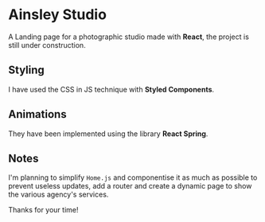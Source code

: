 # Ainsley Studio

A Landing page for a photographic studio made with **React**, the project is still under construction.


## Styling 
I have used the CSS in JS technique with **Styled Components**.

## Animations
They have been implemented using the library **React Spring**. 

## Notes
I'm planning to simplify ``Home.js`` and componentise it as much as possible to prevent useless updates, add a router and create a dynamic page to show the various agency's services. 

Thanks for your time!
